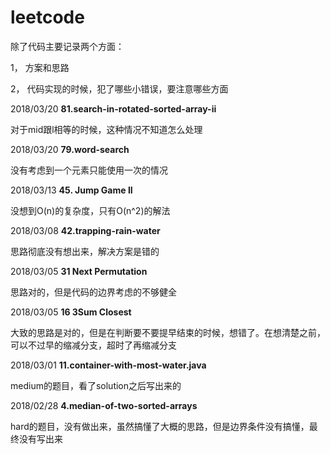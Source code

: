 # leetcode

除了代码主要记录两个方面：

1， 方案和思路

2， 代码实现的时候，犯了哪些小错误，要注意哪些方面

2018/03/20 **81.search-in-rotated-sorted-array-ii**

对于mid跟l相等的时候，这种情况不知道怎么处理

2018/03/20 **79.word-search**

没有考虑到一个元素只能使用一次的情况

2018/03/13 **45. Jump Game II**

没想到O(n)的复杂度，只有O(n^2)的解法

2018/03/08 **42.trapping-rain-water**

思路彻底没有想出来，解决方案是错的

2018/03/05 **31 Next Permutation**

思路对的，但是代码的边界考虑的不够健全

2018/03/05 **16 3Sum Closest**

大致的思路是对的，但是在判断要不要提早结束的时候，想错了。在想清楚之前，可以不过早的缩减分支，超时了再缩减分支

2018/03/01 **11.container-with-most-water.java**

medium的题目，看了solution之后写出来的


2018/02/28 **4.median-of-two-sorted-arrays**

hard的题目，没有做出来，虽然搞懂了大概的思路，但是边界条件没有搞懂，最终没有写出来
